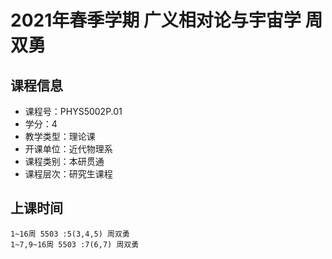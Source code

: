 # 2021年春季学期 广义相对论与宇宙学 周双勇






## 课程信息

- 课程号：PHYS5002P.01
- 学分：4
- 教学类型：理论课
- 开课单位：近代物理系
- 课程类别：本研贯通
- 课程层次：研究生课程

## 上课时间

```
1~16周 5503 :5(3,4,5) 周双勇
1~7,9~16周 5503 :7(6,7) 周双勇
```

